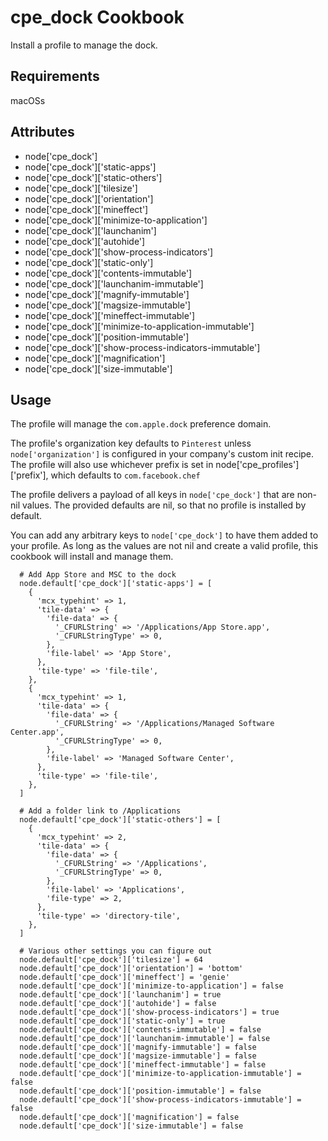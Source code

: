 cpe_dock Cookbook
=========================
Install a profile to manage the dock.

Requirements
------------
macOSs

Attributes
----------
* node['cpe_dock']
* node['cpe_dock']['static-apps']
* node['cpe_dock']['static-others']
* node['cpe_dock']['tilesize']
* node['cpe_dock']['orientation']
* node['cpe_dock']['mineffect']
* node['cpe_dock']['minimize-to-application']
* node['cpe_dock']['launchanim']
* node['cpe_dock']['autohide']
* node['cpe_dock']['show-process-indicators']
* node['cpe_dock']['static-only']
* node['cpe_dock']['contents-immutable']
* node['cpe_dock']['launchanim-immutable']
* node['cpe_dock']['magnify-immutable']
* node['cpe_dock']['magsize-immutable']
* node['cpe_dock']['mineffect-immutable']
* node['cpe_dock']['minimize-to-application-immutable']
* node['cpe_dock']['position-immutable']
* node['cpe_dock']['show-process-indicators-immutable']
* node['cpe_dock']['magnification']
* node['cpe_dock']['size-immutable']

Usage
-----
The profile will manage the `com.apple.dock` preference domain.

The profile's organization key defaults to `Pinterest` unless `node['organization']` is
configured in your company's custom init recipe. The profile will also use
whichever prefix is set in node['cpe_profiles']['prefix'], which defaults to `com.facebook.chef`

The profile delivers a payload of all keys in `node['cpe_dock']` that are non-nil values.  The provided defaults are nil, so that no profile is installed by default.

You can add any arbitrary keys to `node['cpe_dock']` to have them added to your profile.  As long as the values are not nil and create a valid profile, this cookbook will install and manage them.

```
  # Add App Store and MSC to the dock
  node.default['cpe_dock']['static-apps'] = [
    {
      'mcx_typehint' => 1,
      'tile-data' => {
        'file-data' => {
          '_CFURLString' => '/Applications/App Store.app',
          '_CFURLStringType' => 0,
        },
        'file-label' => 'App Store',
      },
      'tile-type' => 'file-tile',
    },
    {
      'mcx_typehint' => 1,
      'tile-data' => {
        'file-data' => {
          '_CFURLString' => '/Applications/Managed Software Center.app',
          '_CFURLStringType' => 0,
        },
        'file-label' => 'Managed Software Center',
      },
      'tile-type' => 'file-tile',
    },
  ]

  # Add a folder link to /Applications
  node.default['cpe_dock']['static-others'] = [
    {
      'mcx_typehint' => 2,
      'tile-data' => {
        'file-data' => {
          '_CFURLString' => '/Applications',
          '_CFURLStringType' => 0,
        },
        'file-label' => 'Applications',
        'file-type' => 2,
      },
      'tile-type' => 'directory-tile',
    },
  ]

  # Various other settings you can figure out
  node.default['cpe_dock']['tilesize'] = 64
  node.default['cpe_dock']['orientation'] = 'bottom'
  node.default['cpe_dock']['mineffect'] = 'genie'
  node.default['cpe_dock']['minimize-to-application'] = false
  node.default['cpe_dock']['launchanim'] = true
  node.default['cpe_dock']['autohide'] = false
  node.default['cpe_dock']['show-process-indicators'] = true
  node.default['cpe_dock']['static-only'] = true
  node.default['cpe_dock']['contents-immutable'] = false
  node.default['cpe_dock']['launchanim-immutable'] = false
  node.default['cpe_dock']['magnify-immutable'] = false
  node.default['cpe_dock']['magsize-immutable'] = false
  node.default['cpe_dock']['mineffect-immutable'] = false
  node.default['cpe_dock']['minimize-to-application-immutable'] = false
  node.default['cpe_dock']['position-immutable'] = false
  node.default['cpe_dock']['show-process-indicators-immutable'] = false
  node.default['cpe_dock']['magnification'] = false
  node.default['cpe_dock']['size-immutable'] = false
```
